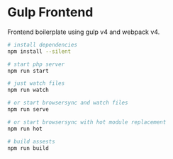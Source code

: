 # Gulp Frontend
Frontend boilerplate using gulp v4 and webpack v4.

```bash
# install dependencies
npm install --silent

# start php server
npm run start

# just watch files
npm run watch

# or start browsersync and watch files
npm run serve

# or start browsersync with hot module replacement
npm run hot

# build assests
npm run build
```
